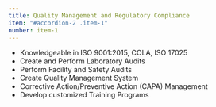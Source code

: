 ```yaml
---
title: Quality Management and Regulatory Compliance
item: "#accordion-2 .item-1"
number: item-1
---
```

* Knowledgeable in ISO 9001:2015, COLA, ISO 17025
* Create and Perform Laboratory Audits
* Perform Facility and Safety Audits
* Create Quality Management System
* Corrective Action/Preventive Action (CAPA) Management
* Develop customized Training Programs